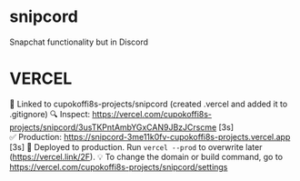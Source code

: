 # snipcord
Snapchat functionality but in Discord

# VERCEL
🔗  Linked to cupokoffi8s-projects/snipcord (created .vercel and added it to .gitignore)
🔍  Inspect: https://vercel.com/cupokoffi8s-projects/snipcord/3usTKPntAmbYGxCAN9JBzJCrscme [3s]     
✅  Production: https://snipcord-3me11k0fv-cupokoffi8s-projects.vercel.app [3s]
📝  Deployed to production. Run `vercel --prod` to overwrite later (https://vercel.link/2F).
💡  To change the domain or build command, go to https://vercel.com/cupokoffi8s-projects/snipcord/settings